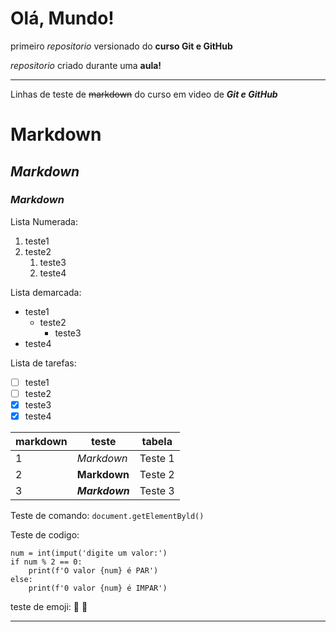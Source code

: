 # Olá, Mundo! 
 primeiro *repositorio* versionado do **curso Git e GitHub**

 _repositorio_ criado durante uma __aula!__

----------------------------------------------------------------------------------------

Linhas de teste de ~~markdown~~ do curso em video de __*Git e GitHub*__
# Markdown
## __*Markdown*__
### *Markdown*

Lista Numerada:
1. teste1
9. teste2
   1. teste3
   2. teste4

Lista demarcada:
* teste1
   * teste2
      * teste3
* teste4

Lista de tarefas:
- [ ] teste1
- [ ] teste2
- [x] teste3
- [x] teste4

markdown | teste | tabela
---|---|---
1 | *Markdown* | Teste 1
2 | __Markdown__ | Teste 2
3 | __*Markdown*__ | Teste 3

Teste de comando: 
`document.getElementByld()`

Teste de codigo:
```
num = int(imput('digite um valor:')
if num % 2 == 0:
    print(f'O valor {num} é PAR')
else:
    print(f'0 valor {num} é IMPAR')        
```

teste de emoji: 🖖 🤙

----------------------------------------------------------------------------------------


